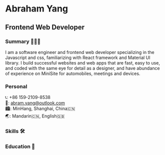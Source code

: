 # Abraham Yang

## Frontend Web Developer

### Summary 🤵🏻‍♂️

I am a software engineer and frontend web developer specializing in the Javascript and css, familiarizing with
React framework and Material UI library. I build successful websites and web apps that are fast, easy to use, and
coded with the same eye for detail as a designer, and have abundance of experience on MiniSite for automobiles,
meetings and devices.

### Personal

📞: +86 159-2109-8538  
📧: abram.yang@outlook.com  
🏙: MinHang, Shanghai, China🇨🇳  
🌏: Mandarin🇨🇳, English🇬🇧

### Skills 🛠

### Education 📖
